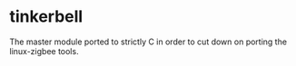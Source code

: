 tinkerbell
==========

The master module ported to strictly C in order to cut down on porting the linux-zigbee tools.
